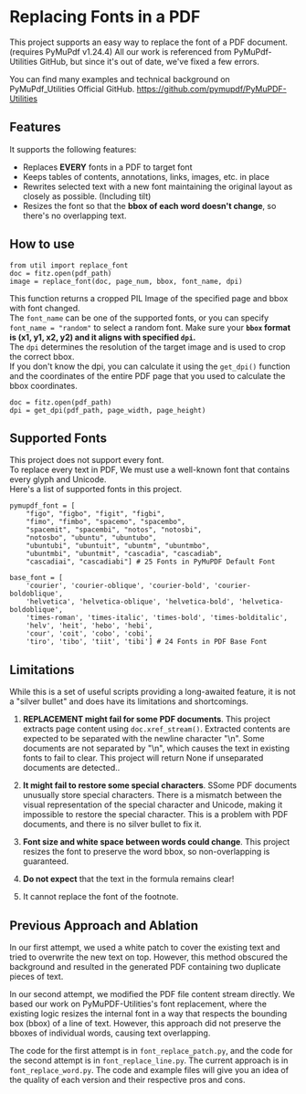 # Replacing Fonts in a PDF

This project supports an easy way to replace the font of a PDF document. (requires PyMuPdf v1.24.4) All our work is referenced from PyMuPdf-Utilities GitHub, but since it's out of date, we've fixed a few errors. 

You can find many examples and technical background on PyMuPdf_Utilities Official GitHub.
https://github.com/pymupdf/PyMuPDF-Utilities


## Features

It supports the following features:

* Replaces **EVERY** fonts in a PDF to target font
* Keeps tables of contents, annotations, links, images, etc. in place
* Rewrites selected text with a new font maintaining the original layout as closely as possible. (Including tilt)
* Resizes the font so that the **bbox of each word doesn't change**, so there's no overlapping text. 
## How to use

```
from util import replace_font
doc = fitz.open(pdf_path)
image = replace_font(doc, page_num, bbox, font_name, dpi)
```

This function returns a cropped PIL Image of the specified page and bbox with font changed.   
The ```font_name``` can be one of the supported fonts, or you can specify ```font_name = "random"``` to select a random font.
Make sure your **```bbox``` format is (x1, y1, x2, y2) and it aligns with specified ```dpi```.**   
The ```dpi``` determines the resolution of the target image and is used to crop the correct bbox.  
If you don't know the dpi, you can calculate it using the ```get_dpi()``` function and the coordinates of the entire PDF page that you used to calculate the bbox coordinates.  


```
doc = fitz.open(pdf_path)
dpi = get_dpi(pdf_path, page_width, page_height)
```


## Supported Fonts

This project does not support every font.   
To replace every text in PDF, We must use a well-known font that contains every glyph and Unicode.  
Here's a list of supported fonts in this project.

```
pymupdf_font = [
    "figo", "figbo", "figit", "figbi", 
    "fimo", "fimbo", "spacemo", "spacembo", 
    "spacemit", "spacembi", "notos", "notosbi",  
    "notosbo", "ubuntu", "ubuntubo",
    "ubuntubi", "ubuntuit", "ubuntm", "ubuntmbo", 
    "ubuntmbi", "ubuntmit", "cascadia", "cascadiab", 
    "cascadiai", "cascadiabi"] # 25 Fonts in PyMuPDF Default Font

base_font = [
    'courier', 'courier-oblique', 'courier-bold', 'courier-boldoblique', 
    'helvetica', 'helvetica-oblique', 'helvetica-bold', 'helvetica-boldoblique', 
    'times-roman', 'times-italic', 'times-bold', 'times-bolditalic', 
    'helv', 'heit', 'hebo', 'hebi', 
    'cour', 'coit', 'cobo', 'cobi', 
    'tiro', 'tibo', 'tiit', 'tibi'] # 24 Fonts in PDF Base Font
```


## Limitations

While this is a set of useful scripts providing a long-awaited feature, it is not a "silver bullet" and does have its limitations and shortcomings.

1. **REPLACEMENT might fail for some PDF documents**. This project extracts page content using ```doc.xref_stream()```. Extracted contents are expected to be separated with the newline character "\n". Some documents are not separated by "\n", which causes the text in existing fonts to fail to clear. This project will return None if unseparated documents are detected..

2. **It might fail to restore some special characters**. SSome PDF documents unusually store special characters. There is a mismatch between the visual representation of the special character and Unicode, making it impossible to restore the special character. This is a problem with PDF documents, and there is no silver bullet to fix it.

3. **Font size and white space between words could change**. This project resizes the font to preserve the word bbox, so non-overlapping is guaranteed.

4. **Do not expect** that the text in the formula remains clear!

5. It cannot replace the font of the footnote. 


## Previous Approach and Ablation

In our first attempt, we used a white patch to cover the existing text and tried to overwrite the new text on top. However, this method obscured the background and resulted in the generated PDF containing two duplicate pieces of text.

In our second attempt, we modified the PDF file content stream directly. We based our work on PyMuPDF-Utilities's font replacement, where the existing logic resizes the internal font in a way that respects the bounding box (bbox) of a line of text. However, this approach did not preserve the bboxes of individual words, causing text overlapping.

The code for the first attempt is in ```font_replace_patch.py```, and the code for the second attempt is in ```font_replace_line.py```. The current approach is in ```font_replace_word.py```. The code and example files will give you an idea of the quality of each version and their respective pros and cons.
